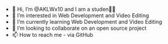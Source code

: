 - 👋 Hi, I’m @AKLWx10 and I am a studen👨‍🎓
- 👀 I’m interested in Web Development and Video Editing
- 🌱 I’m currently learning Web Development and Video Editing
- 💞️ I’m looking to collaborate on an open source project
- 📫 How to reach me - via GitHub

<!---
AKLWx10/AKLWx10 is a ✨ special ✨ repository because its `README.md` (this file) appears on your GitHub profile.
You can click the Preview link to take a look at your changes.
--->

